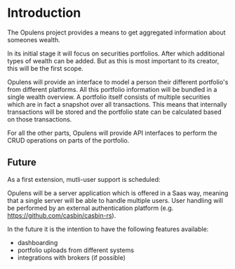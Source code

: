 # Introduction

The Opulens project provides a means to get aggregated information about someones wealth.

In its initial stage it will focus on securities portfolios. After which additional types of wealth can be added. But as this is most important to its creator, this will be the first scope.

Opulens will provide an interface to model a person their different portfolio's from different platforms. All this portfolio information will be bundled in a single wealth overview. A portfolio itself consists of multiple securities which are in fact a snapshot over all transactions. This means that internally transactions will be stored and the portfolio state can be calculated based on those transactions.

For all the other parts, Opulens will provide API interfaces to perform the CRUD operations on parts of the portfolio.

## Future

As a first extension, mutli-user support is scheduled:

Opulens will be a server application which is offered in a Saas way, meaning that a single server will be able to handle multiple users. User handling will be performed by an external authentication platform (e.g. https://github.com/casbin/casbin-rs).

In the future it is the intention to have the following features available:

- dashboarding
- portfolio uploads from different systems
- integrations with brokers (if possible)
